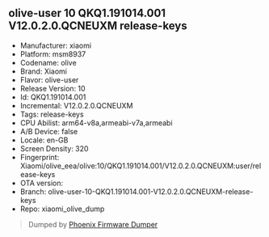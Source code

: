 ## olive-user 10 QKQ1.191014.001 V12.0.2.0.QCNEUXM release-keys
- Manufacturer: xiaomi
- Platform: msm8937
- Codename: olive
- Brand: Xiaomi
- Flavor: olive-user
- Release Version: 10
- Id: QKQ1.191014.001
- Incremental: V12.0.2.0.QCNEUXM
- Tags: release-keys
- CPU Abilist: arm64-v8a,armeabi-v7a,armeabi
- A/B Device: false
- Locale: en-GB
- Screen Density: 320
- Fingerprint: Xiaomi/olive_eea/olive:10/QKQ1.191014.001/V12.0.2.0.QCNEUXM:user/release-keys
- OTA version: 
- Branch: olive-user-10-QKQ1.191014.001-V12.0.2.0.QCNEUXM-release-keys
- Repo: xiaomi_olive_dump


>Dumped by [Phoenix Firmware Dumper](https://github.com/DroidDumps/phoenix_firmware_dumper)
